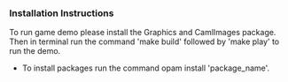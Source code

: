 ### Installation Instructions 

To run game demo please install the Graphics and CamlImages package. Then
in terminal run the command 'make build' followed by 'make play' to run the demo.
* To install packages run the command opam install 'package_name'. 